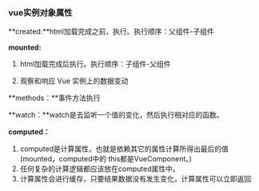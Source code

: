 ### vue实例对象属性

**created:**html加载完成之前，执行。执行顺序：父组件-子组件

**mounted:**

1. html加载完成后执行。执行顺序：子组件-父组件

2. 观察和响应 Vue 实例上的数据变动

**methods：**事件方法执行

**watch：**watch是去监听一个值的变化，然后执行相对应的函数。

**computed：**

1. computed是计算属性，也就是依赖其它的属性计算所得出最后的值
(mounted，computed中的  this都是VueComponent。)
2. 任何复杂的计算逻辑都应该放在computed属性中。
3. 计算属性会进行缓存，只要结果数据没有发生变化，计算属性可以立即返回
							



